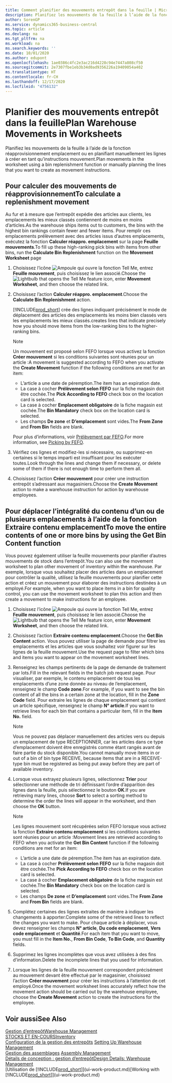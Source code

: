 ```yaml
---
title: Comment planifier des mouvements entrepôt dans la feuille | Microsoft Docs
description: Planifiez les mouvements de la feuille à l’aide de la fonction réapprovisionnement emplacement ou en planifiant manuellement les lignes à créer en tant qu’instructions mouvement.
author: SorenGP
ms.service: dynamics365-business-central
ms.topic: article
ms.devlang: na
ms.tgt_pltfrm: na
ms.workload: na
ms.search.keywords: ''
ms.date: 10/01/2020
ms.author: edupont
ms.openlocfilehash: 1ae0386c4fc2e3ac216d4228c94e7447a808cf50
ms.sourcegitcommit: 2e7307fbe1eb3b34d0ad9356226a19409054a402
ms.translationtype: HT
ms.contentlocale: fr-CH
ms.lasthandoff: 12/17/2020
ms.locfileid: "4756132"
---
```

# <a name="plan-warehouse-movements-in-worksheets"></a><span data-ttu-id="26657-103">Planifier des mouvements entrepôt dans la feuille</span><span class="sxs-lookup"><span data-stu-id="26657-103">Plan Warehouse Movements in Worksheets</span></span>
<span data-ttu-id="26657-104">Planifiez les mouvements de la feuille à l’aide de la fonction réapprovisionnement emplacement ou en planifiant manuellement les lignes à créer en tant qu’instructions mouvement.</span><span class="sxs-lookup"><span data-stu-id="26657-104">Plan movements in the worksheet using a bin replenishment function or manually planning the lines that you want to create as movement instructions.</span></span>  

## <a name="to-calculate-a-replenishment-movement"></a><span data-ttu-id="26657-105">Pour calculer des mouvements de réapprovisionnement</span><span class="sxs-lookup"><span data-stu-id="26657-105">To calculate a replenishment movement</span></span>  
<span data-ttu-id="26657-106">Au fur et à mesure que l’entrepôt expédie des articles aux clients, les emplacements les mieux classés contiennent de moins en moins d’articles.</span><span class="sxs-lookup"><span data-stu-id="26657-106">As the warehouse ships items out to customers, the bins with the highest bin rankings contain fewer and fewer items.</span></span> <span data-ttu-id="26657-107">Pour remplir ces emplacements prélèvement avec des articles issus d’autres emplacements, exécutez la fonction **Calculer réappro. emplacement** sur la page **Feuille mouvements**.</span><span class="sxs-lookup"><span data-stu-id="26657-107">To fill up these high-ranking pick bins with items from other bins, run the **Calculate Bin Replenishment** function on the **Movement Worksheet** page</span></span>

1.  <span data-ttu-id="26657-108">Choisissez l’icône ![Ampoule qui ouvre la fonction Tell Me](media/ui-search/search_small.png "Dites-moi ce que vous voulez faire"), entrez **Feuille mouvement**, puis choisissez le lien associé.</span><span class="sxs-lookup"><span data-stu-id="26657-108">Choose the ![Lightbulb that opens the Tell Me feature](media/ui-search/search_small.png "Tell me what you want to do") icon, enter **Movement Worksheet**, and then choose the related link.</span></span>  
2.  <span data-ttu-id="26657-109">Choisissez l’action **Calculer réappro. emplacement**.</span><span class="sxs-lookup"><span data-stu-id="26657-109">Choose the **Calculate Bin Replenishment** action.</span></span>  

    [!INCLUDE[prod_short](includes/prod_short.md)] <span data-ttu-id="26657-110">crée des lignes indiquant précisément le mode de déplacement des articles des emplacements les moins bien classés vers les emplacements les mieux classés.</span><span class="sxs-lookup"><span data-stu-id="26657-110">creates lines that indicate precisely how you should move items from the low-ranking bins to the higher-ranking bins.</span></span>  

    > [!NOTE]  
    >  <span data-ttu-id="26657-111">Un mouvement est proposé selon FEFO lorsque vous activez la fonction **Créer mouvement** si les conditions suivantes sont réunies pour un article :</span><span class="sxs-lookup"><span data-stu-id="26657-111">A movement is suggested according to FEFO when you activate the **Create Movement** function if the following conditions are met for an item:</span></span>  
    >   
    >  -   <span data-ttu-id="26657-112">L’article a une date de péremption.</span><span class="sxs-lookup"><span data-stu-id="26657-112">The item has an expiration date.</span></span>  
    > -   <span data-ttu-id="26657-113">La case à cocher **Prélèvement selon FEFO** sur la fiche magasin doit être cochée.</span><span class="sxs-lookup"><span data-stu-id="26657-113">The **Pick According to FEFO** check box on the location card is selected.</span></span>  
    > -   <span data-ttu-id="26657-114">La case à cocher **Emplacement obligatoire** de la fiche magasin est cochée.</span><span class="sxs-lookup"><span data-stu-id="26657-114">The **Bin Mandatory** check box on the location card is selected.</span></span>  
    > -   <span data-ttu-id="26657-115">Les champs **De zone** et **D’emplacement** sont vides.</span><span class="sxs-lookup"><span data-stu-id="26657-115">The **From Zone** and **From Bin** fields are blank.</span></span>  

    <span data-ttu-id="26657-116">Pour plus d’informations, voir [Prélèvement par FEFO](warehouse-picking-by-fefo.md).</span><span class="sxs-lookup"><span data-stu-id="26657-116">For more information, see [Picking by FEFO](warehouse-picking-by-fefo.md).</span></span>  

3.  <span data-ttu-id="26657-117">Vérifiez ces lignes et modifiez-les si nécessaire, ou supprimez-en certaines si le temps imparti est insuffisant pour les exécuter toutes.</span><span class="sxs-lookup"><span data-stu-id="26657-117">Look through the lines and change them if necessary, or delete some of them if there is not enough time to perform them all.</span></span>  
4.  <span data-ttu-id="26657-118">Choisissez l’action **Créer mouvement** pour créer une instruction entrepôt s’adressant aux magasiniers.</span><span class="sxs-lookup"><span data-stu-id="26657-118">Choose the **Create Movement** action to make a warehouse instruction for action by warehouse employees.</span></span>  

## <a name="to-move-the-entire-contents-of-one-or-more-bins-by-using-the-get-bin-content-function"></a><span data-ttu-id="26657-119">Pour déplacer l’intégralité du contenu d’un ou de plusieurs emplacements à l’aide de la fonction Extraire contenu emplacement</span><span class="sxs-lookup"><span data-stu-id="26657-119">To move the entire contents of one or more bins by using the Get Bin Content function</span></span>  
<span data-ttu-id="26657-120">Vous pouvez également utiliser la feuille mouvements pour planifier d’autres mouvements de stock dans l’entrepôt.</span><span class="sxs-lookup"><span data-stu-id="26657-120">You can also use the movement worksheet to plan other movement of inventory within the warehouse.</span></span> <span data-ttu-id="26657-121">Par exemple, lorsque vous souhaitez placer des articles dans un emplacement pour contrôler la qualité, utilisez la feuille mouvements pour planifier cette action et créez un mouvement pour élaborer des instructions destinées à un employé.</span><span class="sxs-lookup"><span data-stu-id="26657-121">For example, when you want to place items in a bin for quality control, you can use the movement worksheet to plan this action and then create a movement to make instructions for an employee.</span></span>  

1.  <span data-ttu-id="26657-122">Choisissez l’icône ![Ampoule qui ouvre la fonction Tell Me](media/ui-search/search_small.png "Dites-moi ce que vous voulez faire"), entrez **Feuille mouvement**, puis choisissez le lien associé.</span><span class="sxs-lookup"><span data-stu-id="26657-122">Choose the ![Lightbulb that opens the Tell Me feature](media/ui-search/search_small.png "Tell me what you want to do") icon, enter **Movement Worksheet**, and then choose the related link.</span></span>  
2.  <span data-ttu-id="26657-123">Choisissez l’action **Extraire contenu emplacement**.</span><span class="sxs-lookup"><span data-stu-id="26657-123">Choose the **Get Bin Content** action.</span></span> <span data-ttu-id="26657-124">Vous pouvez utiliser la page de demande pour filtrer les emplacements et les articles que vous souhaitez voir figurer sur les lignes de la feuille mouvement.</span><span class="sxs-lookup"><span data-stu-id="26657-124">Use the request page to filter which bins and items you want to appear on the movement worksheet lines.</span></span>  
3.  <span data-ttu-id="26657-125">Renseignez les champs pertinents de la page de demande de traitement par lots.</span><span class="sxs-lookup"><span data-stu-id="26657-125">Fill in the relevant fields in the batch job request page.</span></span> <span data-ttu-id="26657-126">Pour visualiser, par exemple, le contenu emplacement de tous les emplacements d’une zone donnée au niveau de l’emplacement, renseignez le champ **Code zone**.</span><span class="sxs-lookup"><span data-stu-id="26657-126">For example, if you want to see the bin content of all the bins in a certain zone at the location, fill in the **Zone Code** field.</span></span> <span data-ttu-id="26657-127">Pour extraire les lignes de chaque emplacement qui contient un article spécifique, renseignez le champ **N° article**.</span><span class="sxs-lookup"><span data-stu-id="26657-127">If you want to retrieve lines for each bin that contains a particular item, fill in the **Item No.** field.</span></span>  

    > [!NOTE]  
    >  <span data-ttu-id="26657-128">Vous ne pouvez pas déplacer manuellement des articles vers ou depuis un emplacement de type RECEPTIONNER, car les articles dans ce type d’emplacement doivent être enregistrés comme étant rangés avant de faire partie du stock disponible.</span><span class="sxs-lookup"><span data-stu-id="26657-128">You cannot manually move items in or out of a bin of bin type RECEIVE, because items that are in a RECEIVE-type bin must be registered as being put away before they are part of available inventory.</span></span>  

4.  <span data-ttu-id="26657-129">Lorsque vous extrayez plusieurs lignes, sélectionnez **Trier** pour sélectionner une méthode de tri définissant l’ordre d’apparition des lignes dans la feuille, puis sélectionnez le bouton **OK**.</span><span class="sxs-lookup"><span data-stu-id="26657-129">If you are retrieving many lines, choose **Sort** to select a sorting method to determine the order the lines will appear in the worksheet, and then choose the **OK** button.</span></span>  

    > [!NOTE]  
    >  <span data-ttu-id="26657-130">Les lignes mouvement sont récupérées selon FEFO lorsque vous activez la fonction **Extraire contenu emplacement** si les conditions suivantes sont réunies pour un article :</span><span class="sxs-lookup"><span data-stu-id="26657-130">Movement lines are retrieved according to FEFO when you activate the **Get Bin Content** function if the following conditions are met for an item:</span></span>  
    >   
    >  -   <span data-ttu-id="26657-131">L’article a une date de péremption.</span><span class="sxs-lookup"><span data-stu-id="26657-131">The item has an expiration date.</span></span>  
    > -   <span data-ttu-id="26657-132">La case à cocher **Prélèvement selon FEFO** sur la fiche magasin doit être cochée.</span><span class="sxs-lookup"><span data-stu-id="26657-132">The **Pick According to FEFO** check box on the location card is selected.</span></span>  
    > -   <span data-ttu-id="26657-133">La case à cocher **Emplacement obligatoire** de la fiche magasin est cochée.</span><span class="sxs-lookup"><span data-stu-id="26657-133">The **Bin Mandatory** check box on the location card is selected.</span></span>  
    > -   <span data-ttu-id="26657-134">Les champs **De zone** et **D’emplacement** sont vides.</span><span class="sxs-lookup"><span data-stu-id="26657-134">The **From Zone** and **From Bin** fields are blank.</span></span>  

5.  <span data-ttu-id="26657-135">Complétez certaines des lignes extraites de manière à indiquer les changements à apporter.</span><span class="sxs-lookup"><span data-stu-id="26657-135">Complete some of the retrieved lines to reflect the changes you want to make.</span></span> <span data-ttu-id="26657-136">Pour chaque article à déplacer, vous devez renseigner les champs **N° article**, **Du code emplacement**, **Vers code emplacement** et **Quantité**.</span><span class="sxs-lookup"><span data-stu-id="26657-136">For each item that you want to move, you must fill in the **Item No.**, **From Bin Code**, **To Bin Code**, and **Quantity** fields.</span></span>  
6.  <span data-ttu-id="26657-137">Supprimez les lignes incomplètes que vous avez utilisées à des fins d’information.</span><span class="sxs-lookup"><span data-stu-id="26657-137">Delete the incomplete lines that you used for information.</span></span>  
7.  <span data-ttu-id="26657-138">Lorsque les lignes de la feuille mouvement correspondent précisément au mouvement devant être effectué par le magasinier, choisissez l’action **Créer mouvement** pour créer les instructions à l’attention de cet employé.</span><span class="sxs-lookup"><span data-stu-id="26657-138">Once the movement worksheet lines accurately reflect how the movement action should be carried out by the warehouse employee, choose the **Create Movement** action to create the instructions for the employee.</span></span>  

## <a name="see-also"></a><span data-ttu-id="26657-139">Voir aussi</span><span class="sxs-lookup"><span data-stu-id="26657-139">See Also</span></span>  
[<span data-ttu-id="26657-140">Gestion d’entrepôt</span><span class="sxs-lookup"><span data-stu-id="26657-140">Warehouse Management</span></span>](warehouse-manage-warehouse.md)  
[<span data-ttu-id="26657-141">STOCKS ET EN-COURS</span><span class="sxs-lookup"><span data-stu-id="26657-141">Inventory</span></span>](inventory-manage-inventory.md)  
<span data-ttu-id="26657-142">[Configuration de la gestion des entrepôts](warehouse-setup-warehouse.md)   </span><span class="sxs-lookup"><span data-stu-id="26657-142">[Setting Up Warehouse Management](warehouse-setup-warehouse.md)   </span></span>  
<span data-ttu-id="26657-143">[Gestion des assemblages](assembly-assemble-items.md)  </span><span class="sxs-lookup"><span data-stu-id="26657-143">[Assembly Management](assembly-assemble-items.md)  </span></span>  
[<span data-ttu-id="26657-144">Détails de conception : gestion d’entrepôt</span><span class="sxs-lookup"><span data-stu-id="26657-144">Design Details: Warehouse Management</span></span>](design-details-warehouse-management.md)  
<span data-ttu-id="26657-145">[Utilisation de [!INCLUDE[prod_short](includes/prod_short.md)]](ui-work-product.md)</span><span class="sxs-lookup"><span data-stu-id="26657-145">[Working with [!INCLUDE[prod_short](includes/prod_short.md)]](ui-work-product.md)</span></span>
